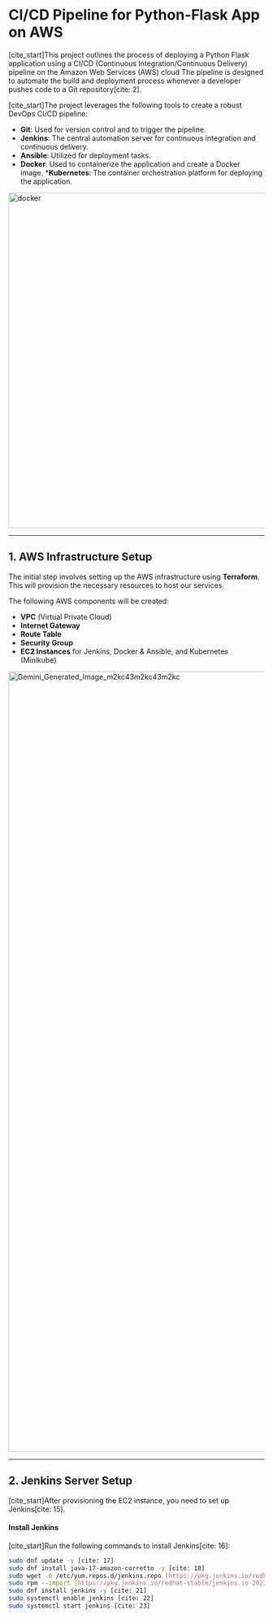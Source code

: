 # CI/CD Pipeline for Python-Flask App on AWS

[cite_start]This project outlines the process of deploying a Python Flask application using a CI/CD (Continuous Integration/Continuous Delivery) pipeline on the Amazon Web Services (AWS) cloud The pipeline is designed to automate the build and deployment process whenever a developer pushes code to a Git repository[cite: 2].

[cite_start]The project leverages the following tools to create a robust DevOps CI/CD pipeline:

* **Git**: Used for version control and to trigger the pipeline.
* **Jenkins**: The central automation server for continuous integration and continuous delivery.
* **Ansible**: Utilized for deployment tasks.
* **Docker**: Used to containerize the application and create a Docker image.
***Kubernetes**: The container orchestration platform for deploying the application.


<img width="1814" height="660" alt="docker" src="https://github.com/user-attachments/assets/4e7be75f-845b-4711-8960-051e744159cd" />

---

## 1. AWS Infrastructure Setup

The initial step involves setting up the AWS infrastructure using **Terraform**. This will provision the necessary resources to host our services.

The following AWS components will be created:

* **VPC** (Virtual Private Cloud)
* **Internet Gateway**
* **Route Table**
* **Security Group**
* **EC2 Instances** for Jenkins, Docker & Ansible, and Kubernetes (Minikube)


<img width="2816" height="1536" alt="Gemini_Generated_Image_m2kc43m2kc43m2kc" src="https://github.com/user-attachments/assets/2fcbcfcf-e9c3-44b5-ae4e-9e9592e395ce" />


---

## 2. Jenkins Server Setup

[cite_start]After provisioning the EC2 instance, you need to set up Jenkins[cite: 15].

#### Install Jenkins
[cite_start]Run the following commands to install Jenkins[cite: 16]:

```bash
sudo dnf update -y [cite: 17]
sudo dnf install java-17-amazon-corretto -y [cite: 18]
sudo wget -O /etc/yum.repos.d/jenkins.repo [https://pkg.jenkins.io/redhat-stable/jenkins.repo](https://pkg.jenkins.io/redhat-stable/jenkins.repo) [cite: 19]
sudo rpm --import [https://pkg.jenkins.io/redhat-stable/jenkins.io-2023.key](https://pkg.jenkins.io/redhat-stable/jenkins.io-2023.key) [cite: 20]
sudo dnf install jenkins -y [cite: 21]
sudo systemctl enable jenkins [cite: 22]
sudo systemctl start jenkins [cite: 23]
